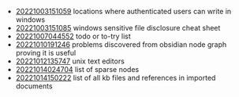 - [20221003151059](/zet/20221003151059/README.md) locations where authenticated users can write in windows
- [20221003151085](/zet/20221003151085/README.md) windows sensitive file disclosure cheat sheet
- [20221007044552](/zet/20221007044552/README.md) todo or to-try list
- [20221010191246](/zet/20221010191246/README.md) problems discovered from obsidian node graph proving it is useful
- [20221012135747](/zet/20221012135747/README.md) unix text editors
- [20221014024704](/zet/20221014024704/README.md) list of sparse nodes
- [20221014150222](/zet/20221014150222/README.md) list of all kb files and references in imported documents
